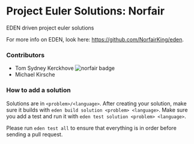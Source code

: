 # Project Euler Solutions: Norfair
EDEN driven project euler solutions

For more info on EDEN, look here: https://github.com/NorfairKing/eden.

### Contributors
- Tom Sydney Kerckhove ![norfair badge](https://projecteuler.net/profile/Norfair.png)
- Michael Kirsche

### How to add a solution
Solutions are in `<problem>/<language>`.
After creating your solution, make sure it builds with `eden build solution <problem> <language>`.
Make sure you add a test and run it with `eden test solution <problem> <language>`.

Please run `eden test all` to ensure that everything is in order before sending a pull request.

